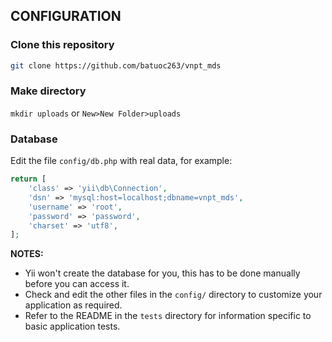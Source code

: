 CONFIGURATION
-------------

### Clone this repository

```bash
git clone https://github.com/batuoc263/vnpt_mds
```

### Make directory 
```mkdir uploads```
or
```New>New Folder>uploads```

### Database

Edit the file `config/db.php` with real data, for example:

```php
return [
    'class' => 'yii\db\Connection',
    'dsn' => 'mysql:host=localhost;dbname=vnpt_mds',
    'username' => 'root',
    'password' => 'password',
    'charset' => 'utf8',
];
```

**NOTES:**
- Yii won't create the database for you, this has to be done manually before you can access it.
- Check and edit the other files in the `config/` directory to customize your application as required.
- Refer to the README in the `tests` directory for information specific to basic application tests.



